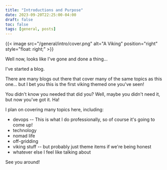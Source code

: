 ```yaml
---
title: "Introductions and Purpose"
date: 2023-09-20T22:25:00-04:00
draft: false
toc: false
tags: [general, posts]
---
```


{{< image src="/general/intro/cover.png" alt="A Viking" position="right" style="float: right;" >}}

Well now, looks like I've gone and done a thing...

I've started a blog.

There are many blogs out there that cover many of the same topics as this one... but I bet you this is the first viking themed one you've seen!

You didn't know you needed that did you? Well, maybe you didn't need it, but now you've got it. Ha!

I plan on covering many topics here, including:

- devops -- This is what I do professionally, so of course it's going to come up!
- technology
- nomad life
- off-gridding
- viking stuff -- but probably just theme items if we're being honest
- whatever else I feel like talking about

See you around!
